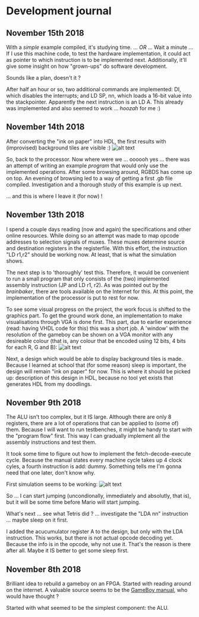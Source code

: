 # Development journal

## November 15th 2018
With a _simple_ example compiled, it's studying time. 
 ... *OR* ...
Wait a minute ...
If I use this machine code, to test the hardware implementation, it could act as pointer to which instruction is to be implemented next. Additionally, it'll give some insight on how "grown-ups" do software development. 

Sounds like a plan, doesn't it ?

After half an hour or so, two additional commands are implemented: DI, which disables the interrupts; and LD SP, nn, which loads a 16-bit value into the stackpointer. Apparently the next instruction is an LD A. This already was implemented and also seemed to work ... *hoozah* for me :)


## November 14th 2018
After converting the "ink on paper" into HDL, the first results with (improvised) background tiles are visible :)
![alt text](http://jo.jkl52.be/images/gameboy_journal/20181114_142044.jpg "First graphics result")

So, back to the processor. Now where were we ... oooooh yes ... there was an attempt of writing an example _program_ that would only use the implemented operations. After some browsing around, RGBDS has come up on top. An evening of browsing led to a way of getting a first .gb file compiled. Investigation and a thorough study of this example is up next.

... and this is where I leave it (for now) !



## November 13th 2018
I spend a couple days reading (now and again) the specifications and other online resources. While doing so an attempt was made to map opcode addresses to selection signals of muxes. These muxes determine source and destination registers in the registerfile. With this effort, the instruction "LD r1,r2" should be working now. At least, that is what the simulation shows.

The next step is to 'thoroughly' test this. Therefore, it would be convenient to run a small program that only consists of the (two) implemented assembly instruction (JP and LD r1, r2). As was pointed out by the _brainbaker_, there are tools available on the Internet for this. At this point, the implementation of the processor is put to rest for now.

To see some visual progress on the project, the work focus is shifted to the graphics part. To get the ground work done, an implementation to make visualisations through VGA is done first. This part, due to earlier experience (read: having VHDL code for this) this was a short job. A 'window' with the resolution of the gameboy can be shown on a VGA monitor with any desireable colour (that is, any colour that be encoded using 12 bits, 4 bits for each R, G and B):
![alt text](http://jo.jkl52.be/images/gameboy_journal/20181113_122558.jpg "First graphics result")

Next, a design which would be able to display background tiles is made. Because I learned at school that (for some reason) sleep is important, the design will remain "ink on paper" for now. This is where it should be picked up: description of this design in HDL, because no tool yet exists that generates HDL from my doodlings.


## November 9th 2018
The ALU isn't too complex, but it IS large. Although there are only 8 registers, there are a lot of operations that can be applied to (some of) them. Because I will want to run testbenches, it might be handy to start with the "program flow" first. This way I can gradually implement all the assembly instructions and test them.

It took some time to figure out how to implement the fetch-decode-execute cycle. Because the manual states every machine cycle takes up 4 clock cyles, a fourth instruction is add: dummy. Something tells me I'm gonna need that one later, don't know why.

First simulation seems to be working:
![alt text](http://jo.jkl52.be/images/gameboy_journal/20181109.png "First running simulation")

So ... I can start jumping (uncondionally, immediately and absolutly, that is), but it will be some time before Mario will start jumping.

What's next ... see what Tetris did ? ... investigate the "LDA nn" instruction ... maybe sleep on it first.

I added the acucumulator register A to the design, but only with the LDA instruction. This works, but there is not actual opcode decoding yet. Because the info is in the opcode, why not use it. That's the reason is there after all. Maybe it IS better to get some sleep first.


## November 8th 2018
Brilliant idea to rebuild a gameboy on an FPGA. Started with reading around on the internet. A valuable source seems to be the [GameBoy manual](http://marc.rawer.de/Gameboy/Docs/GBCPUman.pdf), who would have thought ?

Started with what seemed to be the simplest component: the ALU.